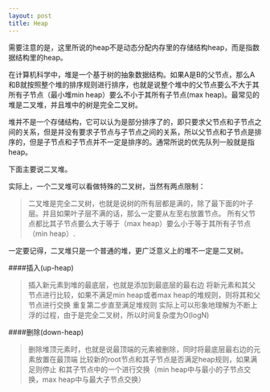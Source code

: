 ```yaml
---
layout: post
title: Heap
---
```


需要注意的是，这里所说的heap不是动态分配内存里的存储结构heap，而是指数据结构里的heap。

在计算机科学中，堆是一个基于树的抽象数据结构。如果A是B的父节点，那么A和B就按照整个堆的排序规则进行排序，也就是说整个堆中的父节点要么不大于其所有子节点（最小堆min heap）要么不小于其所有子节点(max heap)。最常见的堆是二叉堆，并且堆中的树是完全二叉树。

堆并不是一个存储结构，它可以认为是部分排序了的，即只要求父节点和子节点之间的关系，但是并没有要求子节点与子节点之间的关系，所以父节点和子节点是排序的，但是子节点和子节点并不一定是排序的。通常所说的优先队列一般就是指heap。

下面主要说二叉堆。

实际上，一个二叉堆可以看做特殊的二叉树，当然有两点限制：
> 二叉堆是完全二叉树，也就是说树的所有层都是满的，除了最下面的叶子层。并且如果叶子层不满的话，那么一定要从左至右放置节点。
> 所有父节点都比其子节点要么大于等于（max heap）要么小于等于其所有子节点（min heap）.

一定要记得，二叉堆只是一个普通的堆，更广泛意义上的堆不一定是二叉树。

####插入(up-heap)
> 插入新元素到堆的最底层，也就是添加到最底层的最右边
> 将新元素和其父节点进行比较，如果不满足min heap或者max heap的堆规则，则将其和父节点进行交换
> 重复第二步直至满足堆规则
实际上可以形象地理解为不断上浮的过程，由于是完全二叉树，所以时间复杂度为O(logN)

####删除(down-heap)
> 删除堆顶元素时，也就是说最顶端的元素被删除，同时将最底层最右边的元素放置在最顶端
> 比较新的root节点和其子节点是否满足heap规则，如果满足则停止
> 和其子节点中的一个进行交换（min heap中与最小的子节点交换，max heap中与最大子节点交换）





